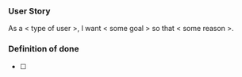 ### User Story
As a < type of user >, I want < some goal > so that < some reason >.

### Definition of done
- [ ]
